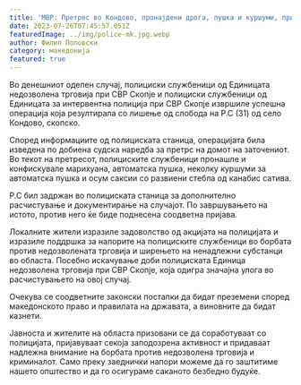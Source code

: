 ```yaml
---
title: 'МВР: Претрес во Кондово, пронајдени дрога, пушка и куршуми, приведено едно лице - 26 ЈУЛИ 2023'
date: 2023-07-26T07:45:57.051Z
featuredImage: ../img/police-mk.jpg.webp
author: Филип Поповски
category: македонија
featured: true
---
```

Во денешниот оделен случај, полициски службеници од Единицата недозволена трговија при СВР Скопје и полициски службеници од Единицата за интервентна полиција при СВР Скопје извршиле успешна операција која резултирала со лишење од слобода на Р.С (31) од село Кондово, скопско.

Според информациите од полициската станица, операцијата била изведена по добиена судска наредба за претрс на домот на заточениот. Во текот на претресот, полициските службеници пронашле и конфискувале марихуана, автоматска пушка, неколку куршуми за автоматска пушка и осум саксии со развиени стебла од канабис сатива.

Р.С бил задржан во полициската станица за дополнително расчистување и документирање на случајот. По завршувањето на истото, против него ќе биде поднесена соодветна пријава.

Локалните жители изразиле задоволство од акцијата на полицијата и изразиле поддршка за напорите на полициските службеници во борбата против недозволената трговија и ширењето на ненадлежни субстанци во областа. Посебно искачување доби полициската Единица недозволена трговија при СВР Скопје, која одигра значајна улога во расчистувањето на овој случај.

Очекува се соодветните законски постапки да бидат преземени според македонското право и правилата на државата, а виновните да бидат казнети.

Јавноста и жителите на областа призовани се да соработуваат со полицијата, пријавуваат секоја заподозрена активност и придаваат надлежна внимание на борбата против недозволена трговија и криминалот. Само преку заеднички напори можеме да го заштитиме нашето општество и да го осигураме саканото безбедно будуќе.
